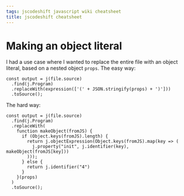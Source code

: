 ```yaml
---
tags: jscodeshift javascript wiki cheatsheet
title: jscodeshift cheatsheet
---
```


# Making an object literal

I had a use case where I wanted to replace the entire file with an object literal, based on a nested object `props`. The easy way:

```
const output = j(file.source)
  .find(j.Program)
  .replaceWith(expression(['(' + JSON.stringify(props) + ')']))
  .toSource();
```

The hard way:

```
const output = j(file.source)
  .find(j.Program)
  .replaceWith(
    function makeObject(fromJS) {
      if (Object.keys(fromJS).length) {
        return j.objectExpression(Object.keys(fromJS).map(key => (
          j.property("init", j.identifier(key), makeObject(fromJS[key]))
        )));
      } else {
        return j.identifier("4")
      }
    }(props)
  )
  .toSource();
```
